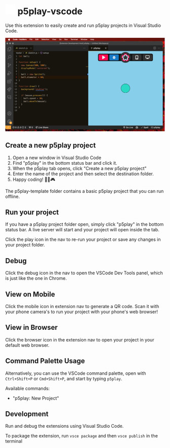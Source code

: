 # <img src="assets/p5play_icon.png" height="32px"> p5play-vscode

Use this extension to easily create and run p5play projects in Visual Studio Code.

![p5play-vscode](assets/p5play-vscode.png)

## Create a new p5play project

1. Open a new window in Visual Studio Code
2. Find "p5play" in the bottom status bar and click it.
3. When the p5play tab opens, click "Create a new p5play project"
4. Enter the name of the project and then select the destination folder.
5. Happy coding! 🎉😃🎮

The p5play-template folder contains a basic p5play project that you can run offline.

## Run your project

If you have a p5play project folder open, simply click "p5play" in the bottom status bar. A live server will start and your project will open inside the tab.

Click the play icon in the nav to re-run your project or save any changes in your project folder.

## Debug

Click the debug icon in the nav to open the VSCode Dev Tools panel, which is just like the one in Chrome.

## View on Mobile

Click the mobile icon in extension nav to generate a QR code. Scan it with your phone camera's to run your project with your phone's web browser!

## View in Browser

Click the browser icon in the extension nav to open your project in your default web browser.

## Command Palette Usage

Alternatively, you can use the VSCode command palette, open with `Ctrl+Shift+P` or `Cmd+Shift+P`, and start by typing `p5play`.

Available commands:

- "p5play: New Project"

## Development

Run and debug the extensions using Visual Studio Code.

To package the extension, run `vsce package` and then `vsce publish` in the terminal
